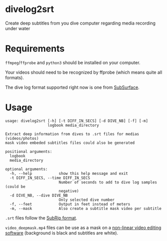 # divelog2srt

Create deep subtitles from you dive computer regarding media recording under water

# Requirements

`ffmpeg`/`ffprobe` and `python3` should be installed on your computer.

Your videos should need to be recognized by ffprobe (which means quite all formats).

The dive log format supported right now is one from [SubSurface](https://subsurface-divelog.org). 

# Usage

```text
usage: divelog2srt [-h] [-t DIFF_IN_SECS] [-d DIVE_NB] [-f] [-m]
                   logbook media_directory

Extract deep information from dives to .srt files for medias (videos/photos)
mask video embeded subtitles files could also be generated

positional arguments:
  logbook
  media_directory

optional arguments:
  -h, --help            show this help message and exit
  -t DIFF_IN_SECS, --time DIFF_IN_SECS
                        Number of seconds to add to dive log samples (could be
                        negative)
  -d DIVE_NB, --dive DIVE_NB
                        Only selected dive number
  -f, --feet            Output in feet instead of meters
  -m, --mask            Also create a subtitle mask video per subtitle
```

`.srt` files follow the [SubRip format](https://en.wikipedia.org/wiki/SubRip).

`video_deepmask.mp4` files can be use as a mask on a [non-linear video editing software](https://en.wikipedia.org/wiki/Non-linear_editing) (background is black and subtitles are white).

